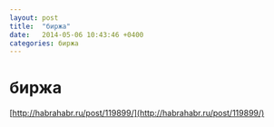 ```yaml
---
layout: post
title:  "биржа"
date:   2014-05-06 10:43:46 +0400
categories: биржа
---
```


# биржа
[http://habrahabr.ru/post/119899/](http://habrahabr.ru/post/119899/)